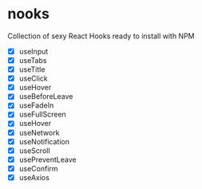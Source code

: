 # nooks

Collection of sexy React Hooks ready to install with NPM

- [x] useInput
- [x] useTabs
- [x] useTitle
- [x] useClick
- [x] useHover 
- [x] useBeforeLeave
- [x] useFadeIn
- [x] useFullScreen
- [x] useHover
- [x] useNetwork
- [x] useNotification
- [x] useScroll
- [x] usePreventLeave
- [x] useConfirm
- [x] useAxios